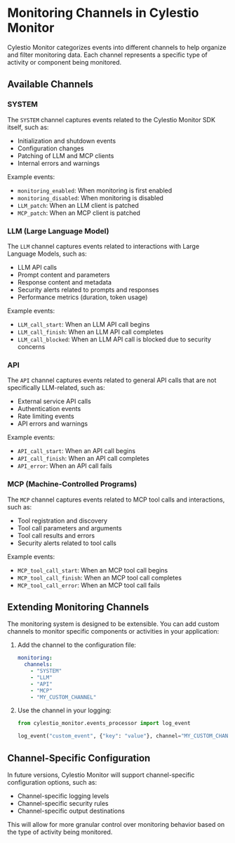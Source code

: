 # Monitoring Channels in Cylestio Monitor

Cylestio Monitor categorizes events into different channels to help organize and filter monitoring data. Each channel represents a specific type of activity or component being monitored.

## Available Channels

### SYSTEM

The `SYSTEM` channel captures events related to the Cylestio Monitor SDK itself, such as:

- Initialization and shutdown events
- Configuration changes
- Patching of LLM and MCP clients
- Internal errors and warnings

Example events:
- `monitoring_enabled`: When monitoring is first enabled
- `monitoring_disabled`: When monitoring is disabled
- `LLM_patch`: When an LLM client is patched
- `MCP_patch`: When an MCP client is patched

### LLM (Large Language Model)

The `LLM` channel captures events related to interactions with Large Language Models, such as:

- LLM API calls
- Prompt content and parameters
- Response content and metadata
- Security alerts related to prompts and responses
- Performance metrics (duration, token usage)

Example events:
- `LLM_call_start`: When an LLM API call begins
- `LLM_call_finish`: When an LLM API call completes
- `LLM_call_blocked`: When an LLM API call is blocked due to security concerns

### API

The `API` channel captures events related to general API calls that are not specifically LLM-related, such as:

- External service API calls
- Authentication events
- Rate limiting events
- API errors and warnings

Example events:
- `API_call_start`: When an API call begins
- `API_call_finish`: When an API call completes
- `API_error`: When an API call fails

### MCP (Machine-Controlled Programs)

The `MCP` channel captures events related to MCP tool calls and interactions, such as:

- Tool registration and discovery
- Tool call parameters and arguments
- Tool call results and errors
- Security alerts related to tool calls

Example events:
- `MCP_tool_call_start`: When an MCP tool call begins
- `MCP_tool_call_finish`: When an MCP tool call completes
- `MCP_tool_call_error`: When an MCP tool call fails

## Extending Monitoring Channels

The monitoring system is designed to be extensible. You can add custom channels to monitor specific components or activities in your application:

1. Add the channel to the configuration file:
   ```yaml
   monitoring:
     channels:
       - "SYSTEM"
       - "LLM"
       - "API"
       - "MCP"
       - "MY_CUSTOM_CHANNEL"
   ```

2. Use the channel in your logging:
   ```python
   from cylestio_monitor.events_processor import log_event
   
   log_event("custom_event", {"key": "value"}, channel="MY_CUSTOM_CHANNEL")
   ```

## Channel-Specific Configuration

In future versions, Cylestio Monitor will support channel-specific configuration options, such as:

- Channel-specific logging levels
- Channel-specific security rules
- Channel-specific output destinations

This will allow for more granular control over monitoring behavior based on the type of activity being monitored. 